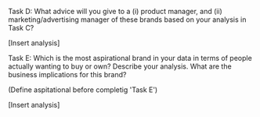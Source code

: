 Task D: What advice will you give to a (i) product manager, and (ii) marketing/advertising manager of these brands based on your analysis in Task C?


[Insert analysis]

Task E: Which is the most aspirational brand in your data in terms of people actually wanting to buy or own? Describe your analysis. 
What are the business implications for this brand?

(Define aspitational before completig 'Task E')

[Insert analysis]
